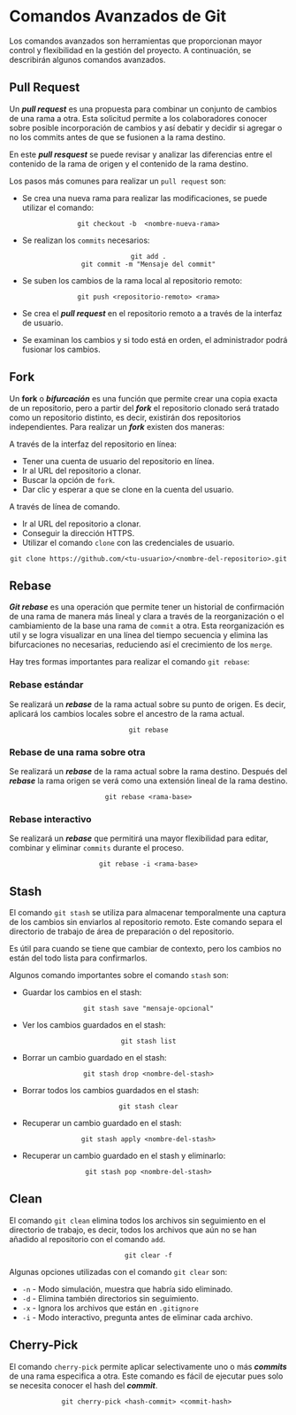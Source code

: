 # Comandos Avanzados de Git
Los comandos avanzados son herramientas que proporcionan
mayor control y flexibilidad en la gestión del proyecto.
A continuación, se describirán algunos comandos avanzados.

## Pull Request
Un ***pull request*** es una propuesta para combinar un
conjunto de cambios de una rama a otra. Esta solicitud 
permite a los colaboradores conocer sobre posible incorporación
de cambios y así debatir y decidir si agregar o no los 
commits antes de que se fusionen a la rama destino.

En este ***pull resquest*** se puede revisar y analizar las
diferencias entre el contenido de la rama de origen y el 
contenido de la rama destino. 

Los pasos más comunes para realizar un `pull request` son:

* Se crea una nueva rama para realizar las modificaciones, se
puede utilizar el comando: 

<center><code>git checkout -b  &lt;nombre-nueva-rama&gt;</code></center>

* Se realizan los `commits` necesarios:

<center><code>git add .</code> </center>
<center><code>git commit -m "Mensaje del commit"</code> </center>

* Se suben los cambios de la rama local al repositorio remoto:

<center><code>git push &lt;repositorio-remoto&gt; &lt;rama&gt;</code> </center>

* Se crea el ***pull request*** en el repositorio remoto a
a través de la interfaz de usuario.

* Se examinan los cambios y si todo está en orden, el
administrador podrá fusionar los cambios.

## Fork
Un **fork** o ***bifurcación*** es una función que permite
crear una copia exacta de un repositorio, pero a partir del 
***fork*** el repositorio clonado será tratado como un 
repositorio distinto, es decir, existirán dos
repositorios independientes. Para realizar un ***fork*** 
existen dos maneras:

A través de la interfaz del repositorio en línea:
* Tener una cuenta de usuario del repositorio en línea.
* Ir al URL del repositorio a clonar.
* Buscar la opción de `fork`.
* Dar clic y esperar a que se clone en la cuenta del
usuario. 

A través de línea de comando.

* Ir al URL del repositorio a clonar.
* Conseguir la dirección HTTPS.
* Utilizar el comando `clone` con las credenciales de usuario.

<center><code>git clone https://github.com/&lt;tu-usuario&gt;/&lt;nombre-del-repositorio&gt;.git</code></center>


## Rebase
***Git rebase*** es una operación que permite tener un
historial de confirmación de una rama de manera más 
lineal y clara a través de la reorganización o el
cambiamiento de la base una rama de `commit` a otra.
Esta reorganización es util y se logra 
visualizar en una línea del tiempo secuencia y elimina las
bifurcaciones no necesarias, reduciendo así el crecimiento
de los `merge`.

Hay tres formas importantes para realizar el comando
`git rebase`:

### Rebase estándar
Se realizará un ***rebase*** de la rama actual sobre su 
punto de origen. Es decir, aplicará los cambios locales
sobre el ancestro de la rama actual.

<center><code>git rebase</code></center>

### Rebase de una rama sobre otra
Se realizará un ***rebase*** de la rama actual sobre la 
rama destino. Después del ***rebase*** la rama origen se
verá como una extensión lineal de la rama destino.

<center><code>git rebase &lt;rama-base&gt;</code></center>


### Rebase interactivo
Se realizará un ***rebase*** que permitirá una mayor
flexibilidad para editar, combinar y eliminar `commits`
durante el proceso.

<center><code>git rebase -i &lt;rama-base&gt;</code></center>

## Stash
El comando `git stash` se utiliza para almacenar temporalmente
una captura de los cambios sin enviarlos al repositorio
remoto. Este comando separa el directorio de trabajo 
de área de preparación o del repositorio.

Es útil para cuando se tiene que cambiar de contexto, pero
los cambios no están del todo lista para confirmarlos.

Algunos comando importantes sobre el comando `stash` son:

* Guardar los cambios en el stash:
<center><code>git stash save "mensaje-opcional"</code></center>

* Ver los cambios guardados en el stash:
<center><code>git stash list</code></center>

* Borrar un cambio guardado en el stash:
<center><code>git stash drop &lt;nombre-del-stash&gt;</code></center>

* Borrar todos los cambios guardados en el stash:
<center><code>git stash clear</code></center>

* Recuperar un cambio guardado en el stash:
<center><code>git stash apply &lt;nombre-del-stash&gt;</code></center>

* Recuperar un cambio guardado en el stash y eliminarlo:
<center><code>git stash pop &lt;nombre-del-stash&gt;</code></center>

## Clean
El comando `git clean` elimina todos los archivos sin
seguimiento en el directorio de trabajo, es decir, todos
los archivos que aún no se han añadido al repositorio con 
el comando `add`.

<center><code>git clear -f</code></center>

Algunas opciones utilizadas con el comando `git clear` son:
* `-n` - Modo simulación, muestra que habría sido eliminado.
* `-d` - Elimina también directorios sin seguimiento.
* `-x` - Ignora los archivos que están en `.gitignore`
* `-i` - Modo interactivo, pregunta antes de eliminar cada archivo.

## Cherry-Pick
El comando `cherry-pick` permite aplicar selectivamente
uno o más ***commits*** de una rama especifica a otra.
Este comando es fácil de ejecutar pues solo se necesita
conocer el hash del ***commit***.

<center><code>git cherry-pick &lt;hash-commit&gt; &lt;commit-hash&gt; </code></center>